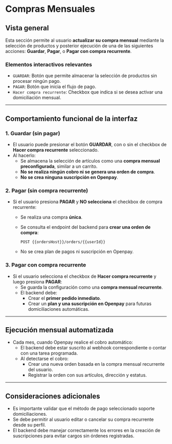 # Compras Mensuales

## Vista general

Esta sección permite al usuario **actualizar su compra mensual** mediante la selección de productos y posterior ejecución de una de las siguientes acciones: **Guardar**, **Pagar**, o **Pagar con compra recurrente**.

### Elementos interactivos relevantes

- `GUARDAR`: Botón que permite almacenar la selección de productos sin procesar ningún pago.
- `PAGAR`: Botón que inicia el flujo de pago.
- `Hacer compra recurrente`: Checkbox que indica si se desea activar una domiciliación mensual.

---

## Comportamiento funcional de la interfaz

### 1. Guardar (sin pagar)

- El usuario puede presionar el botón **GUARDAR**, con o sin el checkbox de **Hacer compra recurrente** seleccionado.
- Al hacerlo:
  - Se almacena la selección de artículos como una **compra mensual preconfigurada**, similar a un carrito.
  - **No se realiza ningún cobro ni se genera una orden de compra**.
  - **No se crea ninguna suscripción en Openpay**.

### 2. Pagar (sin compra recurrente)

- Si el usuario presiona **PAGAR** y **NO selecciona** el checkbox de compra recurrente:

  - Se realiza una compra **única**.
  - Se consulta el endpoint del backend para **crear una orden de compra**:

    ```
    POST {{ordersHost}}/orders/{{userId}}
    ```

  - No se crea plan de pagos ni suscripción en Openpay.

### 3. Pagar con compra recurrente

- Si el usuario selecciona el checkbox de **Hacer compra recurrente** y luego presiona **PAGAR**:
  - Se guarda la configuración como una **compra mensual recurrente**.
  - El backend debe:
    - Crear el **primer pedido inmediato**.
    - Crear un **plan y una suscripción en Openpay** para futuras domiciliaciones automáticas.

---

## Ejecución mensual automatizada

- Cada mes, cuando Openpay realice el cobro automático:
  - El backend debe estar suscrito al webhook correspondiente o contar con una tarea programada.
  - Al detectarse el cobro:
    - Crear una nueva orden basada en la compra mensual recurrente del usuario.
    - Registrar la orden con sus artículos, dirección y estatus.

---

## Consideraciones adicionales

- Es importante validar que el método de pago seleccionado soporte domiciliaciones.
- Se debe permitir al usuario editar o cancelar su compra recurrente desde su perfil.
- El backend debe manejar correctamente los errores en la creación de suscripciones para evitar cargos sin órdenes registradas.
